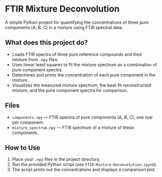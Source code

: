 # FTIR Mixture Deconvolution

A simple Python project for quantifying the concentrations of three pure components (A, B, C) in a mixture using FTIR spectral data.

## What does this project do?

- Loads FTIR spectra of three pure reference compounds and their mixture from `.npy` files.
- Uses linear least squares to fit the mixture spectrum as a combination of pure component spectra.
- Determines and prints the concentration of each pure component in the mixture.
- Visualizes the measured mixture spectrum, the best-fit reconstructed mixture, and the pure component spectra for comparison.

## Files

- `components.npy` — FTIR spectra of pure components (A, B, C), one row per component.
- `mixture_spectrum.npy` — FTIR spectrum of a mixture of these components.

## How to Use

1. Place your `.npy` files in the project directory.
2. Run the provided Python script (see `FTIR-Mixture-Deconvolution.ipynb`).
3. The script prints out the concentrations and displays a comparison plot.
